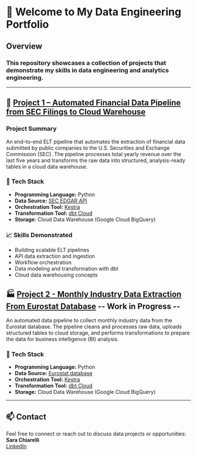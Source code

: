 # 👋 Welcome to My Data Engineering Portfolio

##  Overview
### This repository showcases a collection of projects that demonstrate my skills in **data engineering** and **analytics engineering**. 
---

## :scroll: [Project 1 – Automated Financial Data Pipeline from SEC Filings to Cloud Warehouse](https://github.com/ChiarelliS/Portfolio/tree/main/Project1)

### Project Summary
An end-to-end ELT pipeline that automates the extraction of financial data submitted by public companies to the U.S. Securities and Exchange Commission (SEC). The pipeline processes total yearly revenue over the last five years and transforms the raw data into structured, analysis-ready tables in a cloud data warehouse.

### 🔧 Tech Stack
- **Programming Language:** Python  
- **Data Source:** [SEC EDGAR API](https://www.sec.gov/search-filings/edgar-application-programming-interfaces)  
- **Orchestration Tool:** [Kestra](https://kestra.io/)  
- **Transformation Tool:** [dbt Cloud](https://www.getdbt.com/)  
- **Storage:** Cloud Data Warehouse (Google Cloud BigQuery)

### 📈 Skills Demonstrated
- Building scalable ELT pipelines  
- API data extraction and ingestion  
- Workflow orchestration  
- Data modeling and transformation with dbt  
- Cloud data warehousing concepts

## :factory: [Project 2 - Monthly Industry Data Extraction From Eurostat Database](https://github.com/ChiarelliS/Portfolio/tree/main/Project2) -- Work in Progress --
An automated data pipeline to collect monthly industry data from the Eurostat database. The pipeline cleans and processes raw data, uploads structured tables to cloud storage, and performs transformations to prepare the data for business intelligence (BI) analysis.

### 🔧 Tech Stack
- **Programming Language:** Python  
- **Data Source:** [Eurostat database](https://ec.europa.eu/eurostat/data/database)  
- **Orchestration Tool:** [Kestra](https://kestra.io/)  
- **Transformation Tool:** [dbt Cloud](https://www.getdbt.com/)  
- **Storage:** Cloud Data Warehouse (Google Cloud BigQuery)

---

## 📫 Contact  
Feel free to connect or reach out to discuss data projects or opportunities:  
**Sara Chiarelli**  
[LinkedIn](www.linkedin.com/in/sara-chiarelli-397167276)  


